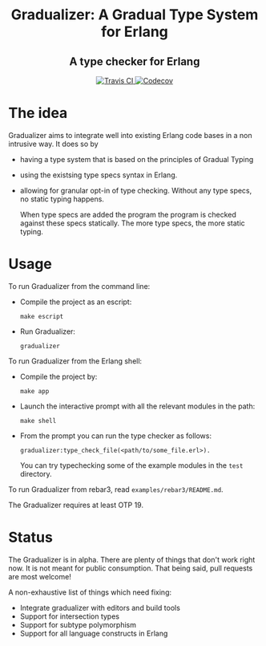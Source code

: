 <h1 align="center">Gradualizer: A Gradual Type System for Erlang</h1>
<h2 align="center">A type checker for Erlang</h2>
<p align="center">
  <a href="https://travis-ci.com/josefs/Gradualizer">
    <img src="https://img.shields.io/travis/com/josefs/Gradualizer.svg?style=flat-square" alt="Travis CI" />
  </a>
  <a href="https://codecov.io/gh/josefs/Gradualizer">
    <img src="https://img.shields.io/codecov/c/github/josefs/Gradualizer.svg?style=flat-square" alt="Codecov" />
  </a>
</p>

# The idea

Gradualizer aims to integrate well into existing Erlang code bases in a non intrusive way. It does so by

* having a type system that is based on the principles of Gradual Typing
* using the existsing type specs syntax in Erlang.
* allowing for granular opt-in of type checking. Without any type specs, no static typing happens.

  When type specs are added the program the program is checked against
  these specs statically. The more type specs, the more static typing.

# Usage

To run Gradualizer from the command line:

* Compile the project as an escript:

  `make escript`

* Run Gradualizer:

  `gradualizer`

To run Gradualizer from the Erlang shell:

* Compile the project by:

  `make app`

* Launch the interactive prompt with all the relevant modules in the path:

  `make shell`

* From the prompt you can run the type checker as follows:

  `gradualizer:type_check_file(<path/to/some_file.erl>).`

  You can try typechecking some of the example modules in the `test` directory.

To run Gradualizer from rebar3, read `examples/rebar3/README.md`.

The Gradualizer requires at least OTP 19.

# Status

The Gradualizer is in alpha. There are plenty of things that don't work right
now. It is not meant for public consumption. That being said, pull requests
are most welcome!

A non-exhaustive list of things which need fixing:

* Integrate gradualizer with editors and build tools
* Support for intersection types
* Support for subtype polymorphism
* Support for all language constructs in Erlang

